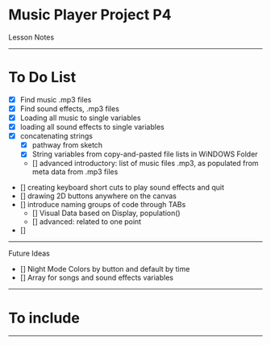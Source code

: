 # Music Player Project P4
Lesson Notes

---

# To Do List

- [x] Find music .mp3 files
- [x] Find sound effects, .mp3 files
- [x] Loading all music to single variables
- [x] loading all sound effects to single variables
- [x] concatenating strings
  - [x] pathway from sketch
  - [x] String variables from copy-and-pasted file lists in WiNDOWS Folder
  - [] advanced introductory: list of music files .mp3, as populated from meta data from .mp3 files
- [] creating keyboard short cuts to play sound effects and quit
- [] drawing 2D buttons anywhere on the canvas
- [] introduce naming groups of code through TABs
  - [] Visual Data based on Display, population()
  - [] advanced: related to one point
- [] 

---

Future Ideas

- [] Night Mode Colors by button and default by time
- [] Array for songs and sound effects variables

---

# To include

---
